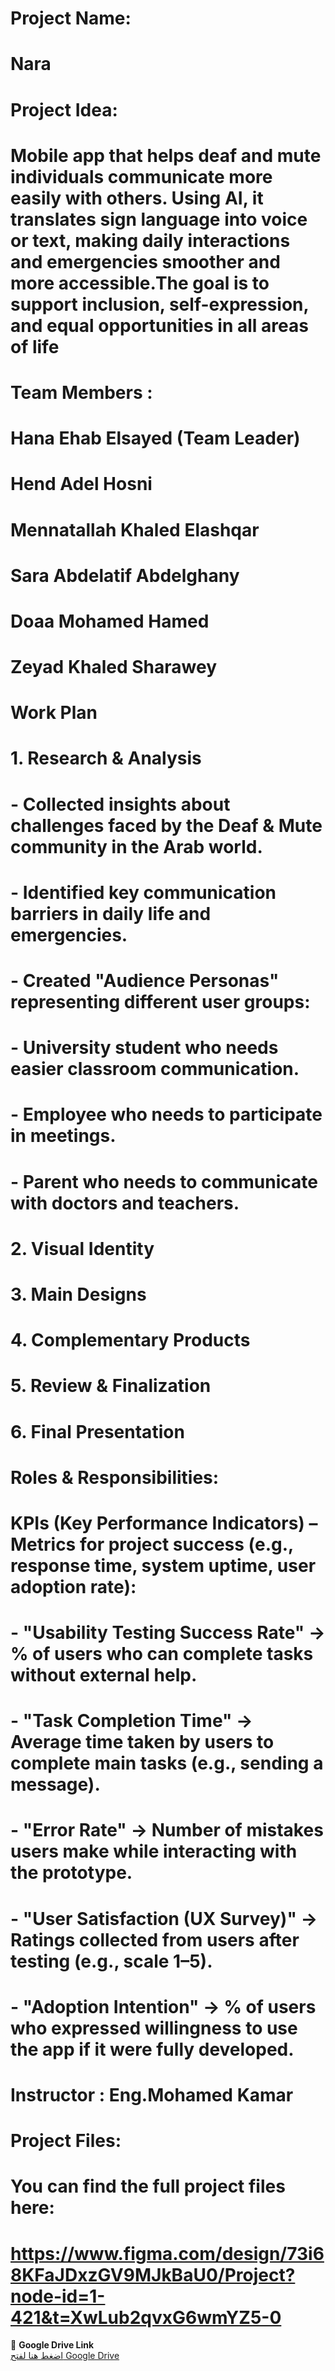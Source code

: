 # Project Name: 
# Nara

# Project Idea: 
# Mobile app that helps deaf and mute individuals communicate more easily with others. Using AI, it translates sign language into voice or text, making daily interactions and emergencies smoother and more accessible.The goal is to support inclusion, self-expression, and equal opportunities in all areas of life

# Team Members :
# Hana Ehab Elsayed (Team Leader)
# Hend Adel Hosni
# Mennatallah Khaled Elashqar
# Sara Abdelatif Abdelghany
# Doaa Mohamed Hamed
# Zeyad Khaled Sharawey

# Work Plan
# 1. Research & Analysis
  # - Collected insights about challenges faced by the Deaf & Mute community in the Arab world.  
  # - Identified key communication barriers in daily life and emergencies.  
  # - Created "Audience Personas" representing different user groups:
  #     - University student who needs easier classroom communication.  
  #     - Employee who needs to participate in meetings.  
  #     - Parent who needs to communicate with doctors and teachers.  

# 2. Visual Identity

# 3. Main Designs

# 4. Complementary Products

# 5. Review & Finalization

# 6. Final Presentation

# Roles & Responsibilities:


# 	KPIs (Key Performance Indicators) – Metrics for project success (e.g., response time, system uptime, user adoption rate):
 # - "Usability Testing Success Rate" → % of users who can complete tasks without external help.  
 # - "Task Completion Time" → Average time taken by users to complete main tasks (e.g., sending a message).  
 # - "Error Rate" → Number of mistakes users make while interacting with the prototype.  
 # - "User Satisfaction (UX Survey)" → Ratings collected from users after testing (e.g., scale 1–5).  
 # - "Adoption Intention" → % of users who expressed willingness to use the app if it were fully developed.


 # Instructor : Eng.Mohamed Kamar

 # Project Files:
  #  You can find the full project files here:
  #  https://www.figma.com/design/73i68KFaJDxzGV9MJkBaU0/Project?node-id=1-421&t=XwLub2qvxG6wmYZ5-0
  


📂 **Google Drive Link**  
[اضغط هنا لفتح Google Drive](https://drive.google.com/drive/folders/1D4FVJ2RAN8QQ5crXIlreQMiX3SMmZF1G)


